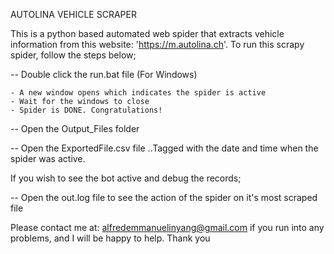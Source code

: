 AUTOLINA VEHICLE SCRAPER

This is a python based automated web spider that extracts vehicle information from this website: 'https://m.autolina.ch'. To run this scrapy spider, follow the steps below;

-- Double click the run.bat file (For Windows)
    
    - A new window opens which indicates the spider is active
    - Wait for the windows to close
    - Spider is DONE. Congratulations!

-- Open the Output_Files folder

-- Open the ExportedFile.csv file      ..Tagged with the date and time when the spider was active.


If you wish to see the bot active and debug the records;

-- Open the out.log file to see the action of the spider on it's most scraped file



Please contact me at: alfredemmanuelinyang@gmail.com if you run into any problems, and I will be happy to help. Thank you